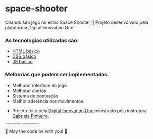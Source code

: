 # space-shooter
Criando seu jogo no estilo Space Shooter || Projeto desenvolvido pela plataforma Digital Innovation One.


### As tecnologias utilizadas são:
* [HTML básico](https://www.w3schools.com/html/)
* [CSS básico](https://developer.mozilla.org/pt-BR/docs/Web/CSS)
* [JS básico](https://www.javascript.com/)

### Melhorias que podem ser implementadas:
* Melhorar interface do jogo
* Melhorar alertas
* Sistema de pontuação
* Melhor aderência nos movimentos.

- Projeto feito pela [Digital Innovation One](https://digitalinnovation.one/) ministrado pela instrutora [Gabriela Pinheiro](https://github.com/SpruceGabriela).

<img src="https://hermes.digitalinnovation.one/site/images/cover_dio.jpg" alt="Cursos grátis de tecnologia e inovação | Digital Innovation One" style="zoom:25%;" />

🚀 May the code be with you! 🚀

